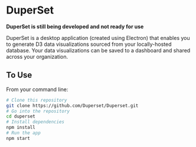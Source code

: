 # DuperSet

**DuperSet is still being developed and not ready for use**

DuperSet is a desktop application (created using Electron) that enables you to generate D3 data visualizations sourced from your locally-hosted database. Your data visualizations can be saved to a dashboard and shared across your organization.

## To Use

From your command line:

```bash
# Clone this repository
git clone https://github.com/Duperset/Duperset.git
# Go into the repository
cd duperset
# Install dependencies
npm install
# Run the app
npm start
```

